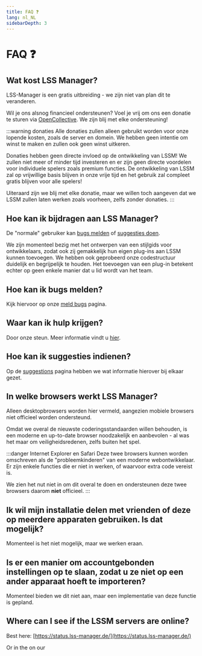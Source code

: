```yaml
---
title: FAQ ❓
lang: nl_NL
sidebarDepth: 3
---
```


# FAQ ❓

## Wat kost LSS Manager?
LSS-Manager is een gratis uitbreiding - we zijn niet van plan dit te veranderen.

Wil je ons alsnog financieel ondersteunen? Voel je vrij om ons een donatie te sturen via [OpenCollective][donate]. We zijn blij met elke ondersteuning!

:::warning donaties
Alle donaties zullen alleen gebruikt worden voor onze lopende kosten, zoals de server en domein. We hebben geen intentie om winst te maken en zullen ook geen winst uitkeren.

Donaties hebben geen directe invloed op de ontwikkeling van LSSM! We zullen niet meer of minder tijd investeren en er zijn geen directe voordelen voor individuele spelers zoals premium functies. De ontwikkeling van LSSM zal op vrijwillige basis blijven in onze vrije tijd en het gebruik zal compleet gratis blijven voor alle spelers!

Uiteraard zijn we blij met elke donatie, maar we willen toch aangeven dat we LSSM zullen laten werken zoals voorheen, zelfs zonder donaties.
:::

## Hoe kan ik bijdragen aan LSS Manager?
De "normale" gebruiker kan [bugs melden][error] of [suggesties doen][suggestions].

We zijn momenteel bezig met het ontwerpen van een stijlgids voor ontwikkelaars, zodat ook zij gemakkelijk hun eigen plug-ins aan LSSM kunnen toevoegen. We hebben ook geprobeerd onze codestructuur duidelijk en begrijpelijk te houden. Het toevoegen van een plug-in betekent echter op geen enkele manier dat u lid wordt van het team.

## Hoe kan ik bugs melden?
Kijk hiervoor op onze [meld bugs][error] pagina.

## Waar kan ik hulp krijgen?
Door onze steun. Meer informatie vindt u [hier][support].

## Hoe kan ik suggesties indienen?
Op de [suggestions][suggestions] pagina hebben we wat informatie hierover bij elkaar gezet.

## In welke browsers werkt LSS Manager?
Alleen desktopbrowsers worden hier vermeld, aangezien mobiele browsers niet officieel worden ondersteund.

Omdat we overal de nieuwste coderingsstandaarden willen behouden, is een moderne en up-to-date browser noodzakelijk en aanbevolen - al was het maar om veiligheidsredenen, zelfs buiten het spel.

<browser-support-table/>

:::danger Internet Explorer en Safari
Deze twee browsers kunnen worden omschreven als de "probleemkinderen" van een moderne webontwikkelaar. Er zijn enkele functies die er niet in werken, of waarvoor extra code vereist is.

We zien het nut niet in om dit overal te doen en ondersteunen deze twee browsers daarom **niet** officieel.
:::

## Ik wil mijn installatie delen met vrienden of deze op meerdere apparaten gebruiken. Is dat mogelijk?
Momenteel is het niet mogelijk, maar we werken eraan.

## Is er een manier om accountgebonden instellingen op te slaan, zodat u ze niet op een ander apparaat hoeft te importeren?
Momenteel bieden we dit niet aan, maar een implementatie van deze functie is gepland.

## Where can I see if the LSSM servers are online?
Best here: [https://status.lss-manager.de/](https://status.lss-manager.de/)

Or in the <discord-channel channel="uptime"/> on our <discord/>

[support]: support.md
[error]: error_report.md
[suggestions]: suggestions.md
[donate]: https://donate.lss-manager.de/

<!-- ==START_FOOTER== Do NOT edit anything below this line! Any edits will be removed as content is auto generated! -->
[lssm.status]: https://status.lss-manager.de/
[lssm.discord]: https://discord.gg/RcTNjpB
[lssm.userscript]: https://v4.lss-manager.de/lssm-v4.user.js
[lssm.donations]: https://donate.lss-manager.de/
[docs]: https://docs.lss-manager.de/
[docs.apps]: /nl_NL/apps/
[docs.appstore]: /nl_NL/appstore/
[docs.bugs]: /nl_NL/bugs/
[docs.error_report]: /nl_NL/error_report/
[docs.faq]: /nl_NL/faq/
[docs.metadata]: /nl_NL/metadata/
[docs.other]: /nl_NL/other/
[docs.settings]: /nl_NL/settings/
[docs.suggestions]: /nl_NL/suggestions/
[docs.support]: /nl_NL/support/
[games.self]: https://meldkamerspel.com
[tampermonkey]: https://tampermonkey.net/
[github]: https://github.com/LSS-Manager/LSSM-V.4
[github.issues]: https://github.com/LSS-Manager/LSSM-V.4/issues
[github.issues.open]: https://github.com/LSS-Manager/LSSM-V.4/issues?q=is%3Aissue+is%3Aopen+label%3Abug
